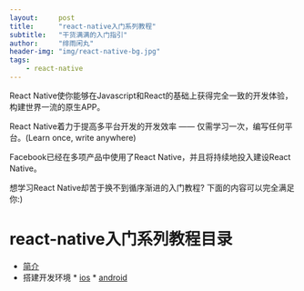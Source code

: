 ```yaml
---
layout:     post
title:      "react-native入门系列教程"
subtitle:   "干货满满的入门指引"
author:     "绯雨闲丸"
header-img: "img/react-native-bg.jpg"
tags:
    - react-native
---
```


>

React Native使你能够在Javascript和React的基础上获得完全一致的开发体验，构建世界一流的原生APP。

React Native着力于提高多平台开发的开发效率 —— 仅需学习一次，编写任何平台。(Learn once, write anywhere)

Facebook已经在多项产品中使用了React Native，并且将持续地投入建设React Native。

想学习React Native却苦于换不到循序渐进的入门教程? 下面的内容可以完全满足你:)


# react-native入门系列教程目录

*   [简介][1]
*   搭建开发环境
        * [ios][2]
        * [android][3]





[1]: http://cyqresig.github.io/2016/06/27/react-native-intro/
[2]: http://cyqresig.github.io/2016/06/27/react-native-requirement/
[3]: http://cyqresig.github.io/2016/06/27/react-native-requirement-android/




